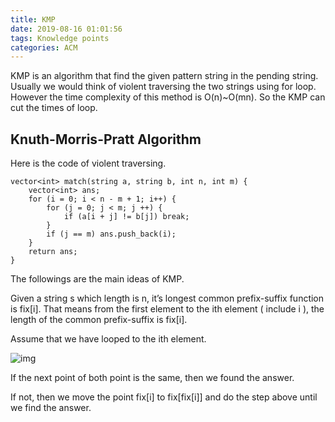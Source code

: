 ```yaml
---
title: KMP
date: 2019-08-16 01:01:56
tags: Knowledge points 
categories: ACM
---
```


KMP is an algorithm that find the given pattern string in the pending string. Usually we would think of violent traversing the two strings using for loop. However the time complexity of this method is O(n)~O(mn). So the KMP can cut the times of loop.

<!--more-->

## Knuth-Morris-Pratt Algorithm

Here is the code of violent traversing.

```
vector<int> match(string a, string b, int n, int m) {
    vector<int> ans;
    for (i = 0; i < n - m + 1; i++) {
        for (j = 0; j < m; j ++) {
            if (a[i + j] != b[j]) break;
        }
        if (j == m) ans.push_back(i);
    }
    return ans;
}
```

The followings are the main ideas of KMP.

Given a string s which length is n, it’s longest common prefix-suffix function is fix[i]. That means from the first element to the ith element ( include i ), the length of the common prefix-suffix is fix[i].

Assume that we have looped to the ith element.

![img](https://s2.ax1x.com/2019/08/17/mmHQXD.png)

If the next point of both point is the same, then we found the answer.

If not, then we move the point fix[i] to fix[fix[i]] and do the step above until we find the answer.